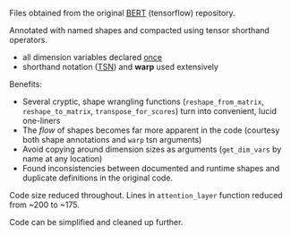 Files obtained from the original [BERT](https://github.com/google-research/bert) (tensorflow) repository. 

Annotated with named shapes and compacted using tensor shorthand operators.
- all dimension variables declared [once](https://github.com/ofnote/tsalib/blob/d9350073f8a610e776fa808c7e7574d17ac4a02f/models/bert/modeling.py#L81)
- shorthand notation ([TSN](../../notebooks/shorthand.md)) and **warp** used extensively

Benefits:
- Several cryptic, shape wrangling functions (`reshape_from_matrix`, `reshape_to_matrix`, `transpose_for_scores`) turn into convenient, lucid one-liners 
- The *flow* of shapes becomes far more apparent in the code (courtesy both shape annotations and `warp` tsn arguments)
- Avoid copying around dimension sizes as arguments (`get_dim_vars`  by name at any location)
- Found inconsistencies between documented and runtime shapes and duplicate definitions in the original code.

Code size reduced throughout. Lines in `attention_layer` function reduced from ~200 to ~175.

Code can be simplified and cleaned up further.